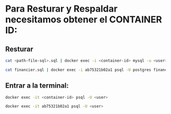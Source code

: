 # Para Resturar y Respaldar necesitamos obtener el CONTAINER ID:

## Resturar
``` bash
cat <path-file-sql>.sql | docker exec -i <container-id> mysql -u <user> --password=<password> <db-name>
```

``` bash
cat financier.sql | docker exec -i ab75321b02a1 psql -U postgres financial_dock
```

## Entrar a la terminal:
``` bash
docker exec -it <container-id> psql -U <user>
```

``` bash
docker exec -it ab75321b02a1 psql -U <user>
```